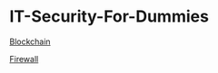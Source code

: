 # IT-Security-For-Dummies

[Blockchain](https://github.com/TheCountOfPeru/IT-Security-For-Dummies/blob/master/Blockchain.md)

[Firewall](https://github.com/TheCountOfPeru/IT-Security-For-Dummies/blob/master/firewalls.md)
